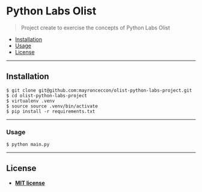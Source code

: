 # Python Labs Olist

> Project create to exercise the concepts of Python Labs Olist 

- [Installation](#installation)
- [Usage](#usage)
- [License](#license)

---

## Installation
```
$ git clone git@github.com:mayronceccon/olist-python-labs-project.git
$ cd olist-python-labs-project
$ virtualenv .venv
$ source source .venv/bin/activate
$ pip install -r requirements.txt
```
---
### Usage
```
$ python main.py
```
---

## License

- **[MIT license](http://opensource.org/licenses/mit-license.php)**
